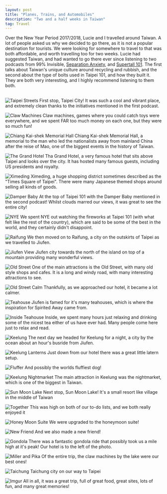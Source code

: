 ```yaml
---
layout: post
title: "Planes, Trains, and Automobiles"
description: "Two and a half weeks in Taiwan"
tag: Travel
---
```


Over the New Year Period 2017/2018, Lucie and I travelled around Taiwan. A lot of people asked us why we decided to go there,
as it is not a popular destination for tourists. We were looking for somewhere to travel to that was both affordable, and worth
travelling too for two weeks. Lucie had suggested Taiwan, and had wanted to go there ever since listening to two podcasts from 99% Invisible, [Separation Anxiety](https://www.google.com.au/url?sa=t&rct=j&q=&esrc=s&source=web&cd=5&ved=0ahUKEwijtoao5-PZAhWEVLwKHaApBtgQFgg8MAQ&url=https%3A%2F%2F99percentinvisible.org%2Fepisode%2Fseparation-anxiety%2F&usg=AOvVaw2UGBWeF-4EHcIogyAGCkJ2), and [Supertall 101](https://99percentinvisible.org/episode/supertall-101/).
The first talks about Taiwan's unique culture around recycling and rubbish, and the second about the type of bolts used in Taipei 101, 
and how they built it. They are both very interesting, and I highly recommend listening to them both.
<br><br>

![Taipei Streets](https://i.imgur.com/F5fsfBu.jpg)
First stop, Taipei City! It was such a cool and vibrant place, and extremely clean thanks to the initiatives mentioned in the first podcast.

![Claw Machines](https://i.imgur.com/tT8KpSU.jpg)
Claw machines, games where you could catch toys were everywhere, and we spent FAR too much money on each one, but they were so much fun!

![Chiang Kai-shek Memorial Hall](https://i.imgur.com/ONTxhgp.jpg)
Chiang Kai-shek Memorial Hall, a memorial to the man who led the nationalists away from mainland China after the reise of Mao, one of the biggest events in the history of Taiwan.

![The Grand Hotel](https://i.imgur.com/Vshi0tt.jpg)
Tha Grand Hotel, a very famous hotel that sits above Taipei and looks over the city. It has hosted many famous guests, including US presidents and royalty.

![Ximeding](https://i.imgur.com/gSvyFNm.jpg)
Ximeding, a huge shopping district sometimes described as the "Times Square of Taipei". There were many Japanese themed shops around selling all kinds of goods.

![Damper Baby](https://i.imgur.com/l2dxSD5.jpg)
At the top of Taipei 101 with the Damper Baby mentioned in the second podcast! Whilst clouds marred our views, it was great to see the entire city!

![NYE](https://i.imgur.com/9qDOAsD.jpg)
We spent NYE out watching the fireworks at Taipei 101 (with what felt like the rest of the country), which are said to be some of the best in the world, and they certainly didn't disappoint.

![Raifung](https://i.imgur.com/lolKrfT.jpg)
We then moved on to Raifung, a city on the outskirts of Taipei as we travelled to Jiufen.

![Jiufen View](https://i.imgur.com/GRznJTv.jpg)
Jiufen city towards the north of the island on top of a mountain providing many wonderful views.

![Old Street](https://i.imgur.com/txSgAGl.jpg)
One of the main attractions is the Old Street, with many old style shops and cafes. It is a long and windy road, with many interesting attractions to see.

![Old Street Calm](https://i.imgur.com/Lbii0oZ.jpg)
Thankfully, as we approached our hotel, it became a lot calmer.

![Teahouse](https://i.imgur.com/164PX1T.jpg)
Jiufen is famed for it's many teahouses, which is where the inspiration for Spirited Away came from.

![Inside Teahouse](https://i.imgur.com/XPedbre.jpg)
Inside, we spent many hours just relaxing and drinking some of the nicest tea either of us have ever had. Many people come here just to relax and read.

![Keelung](https://i.imgur.com/G98AM5w.jpg)
The next day we headed for Keelung for a night, a city by the ocean about an hour's busride from Jiufen.

![Keelung Lanterns](https://i.imgur.com/9tvwUPw.jpg)
Just down from our hotel there was a great little latern setup.

![Fluffer](https://i.imgur.com/iL6UjaF.jpg)
And possibly the worlds fluffiest dog!

![Keelung Nightmarket](https://i.imgur.com/Mg14Goo.jpg)
The main attraction in Keelung was the nightmarket, which is one of the biggest in Taiwan.

![Sun Moon Lake](https://i.imgur.com/4wZLmDH.jpg)
Next stop, Sun Moon Lake! It's a small resort like village in the middle of Taiwan

![Together](https://i.imgur.com/eaRbFsM.jpg)
This was high on both of our to-do lists, and we both really enjoyed it

![Honey Moon Suite](https://i.imgur.com/76FDjOo.jpg)
We were upgraded to the honeymoon suite!

![New Friend](https://i.imgur.com/sp0I7N7.jpg)
And we also made a new friend!

![Gondola](https://i.imgur.com/EDatBz1.jpg)
There was a fantastic gondola ride that possibly took us a mile high at it's peak! Our hotel is to the left of the photo.

![Miller and Pika](https://i.imgur.com/XCDsVCZ.jpg)
Of the entire trip, the claw machines by the lake were our best ones!

![Taichung](https://i.imgur.com/RGCdBgU.jpg)
Taichung city on our way to Taipei

![Imgur](https://i.imgur.com/7TxsKBr.jpg)
All in all, it was a great trip, full of great food, great sites, lots of fun, and many great memories!
